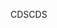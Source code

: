 <span data-ttu-id="7a713-101">CDS</span><span class="sxs-lookup"><span data-stu-id="7a713-101">CDS</span></span>